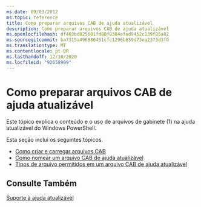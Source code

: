 ```yaml
---
ms.date: 09/03/2012
ms.topic: reference
title: Como preparar arquivos CAB de ajuda atualizável
description: Como preparar arquivos CAB de ajuda atualizável
ms.openlocfilehash: df403bd025601fd88f8384efed9452c139f85a82
ms.sourcegitcommit: ba7315a496986451cfc1296b659d73ea2373d3f0
ms.translationtype: MT
ms.contentlocale: pt-BR
ms.lasthandoff: 12/10/2020
ms.locfileid: "92658909"
---
```

# <a name="how-to-prepare-updatable-help-cab-files"></a>Como preparar arquivos CAB de ajuda atualizável

Este tópico explica o conteúdo e o uso de arquivos de gabinete (1) na ajuda atualizável do Windows PowerShell.

Esta seção inclui os seguintes tópicos.

- [Como criar e carregar arquivos CAB](./how-to-create-and-upload-cab-files.md)
- [Como nomear um arquivo CAB de ajuda atualizável](./how-to-name-an-updatable-help-cab-file.md)
- [Tipos de arquivo permitidos em um arquivo CAB de ajuda atualizável](./file-types-permitted-in-an-updatable-help-cab-file.md)

## <a name="see-also"></a>Consulte Também

[Suporte à ajuda atualizável](./supporting-updatable-help.md)
